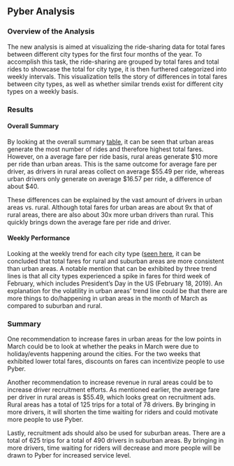 ## Pyber Analysis


### Overview of the Analysis

The new analysis is aimed at visualizing the ride-sharing data for total fares between different city types for the first four months of the year. To accomplish this task, the ride-sharing are grouped by total fares and total rides to showcase the total for city type, it is then furthered categorized into weekly intervals. This visualization tells the story of differences in total fares between city types, as well as whether similar trends exist for different city types on a weekly basis. 


### Results

#### Overall Summary

By looking at the overall summary [table](https://github.com/donovancai/PyBer_Analysis/blob/main/analysis/summary_overall.png), it can be seen that urban areas generate the most number of rides and therefore highest total fares. However, on a average fare per ride basis, rural areas generate $10 more per ride than urban areas. This is the same outcome for average fare per driver, as drivers in rural areas collect on average $55.49 per ride, whereas urban drivers only generate on average $16.57 per ride, a difference of about $40. 

These differences can be explained by the vast amount of drivers in urban areas vs. rural. Although total fares for urban areas are about 9x that of rural areas, there are also about 30x more urban drivers than rural. This quickly brings down the average fare per ride and driver.


#### Weekly Performance

Looking at the weekly trend for each city type ([seen here](https://github.com/donovancai/PyBer_Analysis/blob/main/analysis/PyBer_fare_summary.png), it can be concluded that total fares for rural and suburban areas are more consistent than urban areas. A notable mention that can be exhibited by three trend lines is that all city types experienced a spike in fares for third week of February, which includes President’s Day in the US (February 18, 2019). An explanation for the volatility in urban areas’ trend line could be that there are more things to do/happening in urban areas in the month of March as compared to suburban and rural. 


### Summary

One recommendation to increase fares in urban areas for the low points in March could be to look at whether the peaks in March were due to holiday/events happening around the cities. For the two weeks that exhibited lower total fares, discounts on fares can incentivize people to use Pyber. 

Another recommendation to increase revenue in rural areas could be to increase driver recruitment efforts. As mentioned earlier, the average fare per driver in rural areas is $55.49, which looks great on recruitment ads. Rural areas has a total of 125 trips for a total of 78 drivers. By bringing in more drivers, it will shorten the time waiting for riders and could motivate more people to use Pyber. 

Lastly, recruitment ads should also be used for suburban areas. There are a total of 625 trips for a total of 490 drivers in suburban areas. By bringing in more drivers, time waiting for riders will decrease and more people will be drawn to Pyber for increased service level. 


